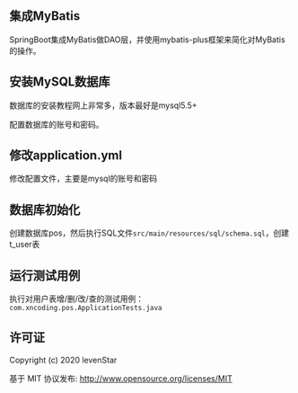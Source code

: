 ## 集成MyBatis

SpringBoot集成MyBatis做DAO层，并使用mybatis-plus框架来简化对MyBatis的操作。

## 安装MySQL数据库

数据库的安装教程网上非常多，版本最好是mysql5.5+

配置数据库的账号和密码。

## 修改application.yml

修改配置文件，主要是mysql的账号和密码

## 数据库初始化

创建数据库pos，然后执行SQL文件`src/main/resources/sql/schema.sql`，创建t_user表

## 运行测试用例

执行对用户表增/删/改/查的测试用例：`com.xncoding.pos.ApplicationTests.java`


## 许可证

Copyright (c) 2020 levenStar

基于 MIT 协议发布: <http://www.opensource.org/licenses/MIT>
